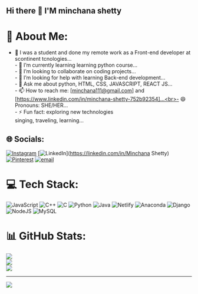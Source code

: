 ## Hi there 👋 I'M minchana shetty

# 💫 About Me:
- 🔭 I was a student and done my remote work as a Front-end developer at scontinent tcnologies...<br>- 🌱 I’m currently learning  learning python course...<br>- 👯 I’m looking to collaborate on coding projects...<br>- 🤔 I’m looking for help with learning Back-end development...<br>- 💬 Ask me about python, HTML, CSS, JAVASCRIPT, REACT JS...<br>- 📫 How to reach me: [minchana111@gmail.com] and [https://www.linkedin.com/in/minchana-shetty-752b92354]...<br>- 😄 Pronouns: SHE/HER...<br>- ⚡ Fun fact: exploring new technologies<br>                        singing, traveling, learning...<br>


## 🌐 Socials:
[![Instagram](https://img.shields.io/badge/Instagram-%23E4405F.svg?logo=Instagram&logoColor=white)](https://instagram.com/this.is.minchanashetty) [![LinkedIn](https://img.shields.io/badge/LinkedIn-%230077B5.svg?logo=linkedin&logoColor=white)](https://linkedin.com/in/Minchana Shetty) [![Pinterest](https://img.shields.io/badge/Pinterest-%23E60023.svg?logo=Pinterest&logoColor=white)](https://pinterest.com/minchana111) [![email](https://img.shields.io/badge/Email-D14836?logo=gmail&logoColor=white)](mailto:minchana111@gmail.com) 

# 💻 Tech Stack:
![JavaScript](https://img.shields.io/badge/javascript-%23323330.svg?style=for-the-badge&logo=javascript&logoColor=%23F7DF1E) ![C++](https://img.shields.io/badge/c++-%2300599C.svg?style=for-the-badge&logo=c%2B%2B&logoColor=white) ![C](https://img.shields.io/badge/c-%2300599C.svg?style=for-the-badge&logo=c&logoColor=white) ![Python](https://img.shields.io/badge/python-3670A0?style=for-the-badge&logo=python&logoColor=ffdd54) ![Java](https://img.shields.io/badge/java-%23ED8B00.svg?style=for-the-badge&logo=openjdk&logoColor=white) ![Netlify](https://img.shields.io/badge/netlify-%23000000.svg?style=for-the-badge&logo=netlify&logoColor=#00C7B7) ![Anaconda](https://img.shields.io/badge/Anaconda-%2344A833.svg?style=for-the-badge&logo=anaconda&logoColor=white) ![Django](https://img.shields.io/badge/django-%23092E20.svg?style=for-the-badge&logo=django&logoColor=white) ![NodeJS](https://img.shields.io/badge/node.js-6DA55F?style=for-the-badge&logo=node.js&logoColor=white) ![MySQL](https://img.shields.io/badge/mysql-4479A1.svg?style=for-the-badge&logo=mysql&logoColor=white)
# 📊 GitHub Stats:
![](https://github-readme-stats.vercel.app/api?username=minchanashetty&theme=rose&hide_border=false&include_all_commits=true&count_private=true)<br/>
![](https://nirzak-streak-stats.vercel.app/?user=minchanashetty&theme=rose&hide_border=false)<br/>
![](https://github-readme-stats.vercel.app/api/top-langs/?username=minchanashetty&theme=rose&hide_border=false&include_all_commits=true&count_private=true&layout=compact)

---
[![](https://visitcount.itsvg.in/api?id=minchanashetty&icon=9&color=10)](https://visitcount.itsvg.in)





